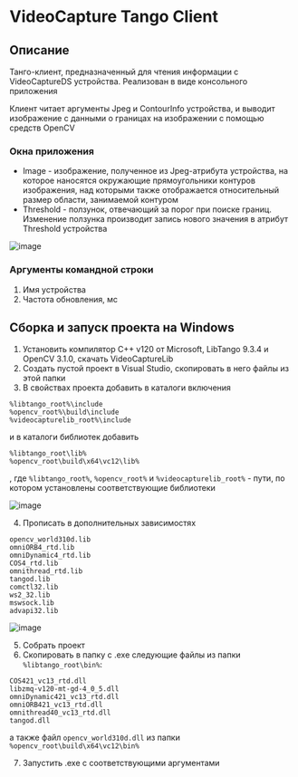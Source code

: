 # VideoCapture Tango Client
## Описание
Танго-клиент, предназначенный для чтения информации с VideoCaptureDS устройства. Реализован в виде консольного приложения

Клиент читает аргументы Jpeg и ContourInfo устройства, и выводит изображение с данными о границах на изображении с помощью средств OpenCV
### Окна приложения
* Image - изображение, полученное из Jpeg-атрибута устройства, на которое наносятся окружающие прямоугольники контуров изображения, над которыми также отображается относительный размер области, занимаемой контуром
* Threshold - ползунок, отвечающий за порог при поиске границ. Изменение ползунка производит запись нового значения в атрибут Threshold устройства

![image](https://github.com/Karkusha23/tango-video-capture/assets/16138259/7c9d15c3-085c-43a8-b190-47c6e1803fd6)

### Аргументы командной строки
1. Имя устройства
2. Частота обновления, мс
## Сборка и запуск проекта на Windows
1. Установить компилятор С++ v120 от Microsoft, LibTango 9.3.4 и OpenCV 3.1.0, скачать VideoCaptureLib
2. Создать пустой проект в Visual Studio, скопировать в него файлы из этой папки
3. В свойствах проекта добавить в каталоги включения

```
%libtango_root%\include
%opencv_root%\build\include
%videocapturelib_root%\include
```
  и в каталоги библиотек добавить 
```
%libtango_root\lib%
%opencv_root\build\x64\vc12\lib%
```
, где `%libtango_root%`, `%opencv_root%` и `%videocapturelib_root%` - пути, по котором установлены соответствующие библиотеки

![image](https://github.com/Karkusha23/my-opencv/assets/16138259/a55fb6a2-4abb-460f-a4fa-b4349b5ed654)

4. Прописать в дополнительных зависимостях

```
opencv_world310d.lib
omniORB4_rtd.lib
omniDynamic4_rtd.lib
COS4_rtd.lib
omnithread_rtd.lib
tangod.lib
comctl32.lib
ws2_32.lib
mswsock.lib
advapi32.lib
```

![image](https://github.com/Karkusha23/my-opencv/assets/16138259/03315f81-03d6-4bce-bb3d-6ecaeaa3311e)

5. Собрать проект
6. Скопировать в папку с .exe следующие файлы из папки `%libtango_root\bin%`:
```
COS421_vc13_rtd.dll
libzmq-v120-mt-gd-4_0_5.dll
omniDynamic421_vc13_rtd.dll
omniORB421_vc13_rtd.dll
omnithread40_vc13_rtd.dll
tangod.dll
```
а также файл `opencv_world310d.dll` из папки `%opencv_root\build\x64\vc12\bin%`

7. Запустить .exe с соответствующими аргументами
